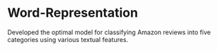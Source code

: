 # Word-Representation
Developed the optimal model for classifying Amazon reviews into five categories using various textual features.
